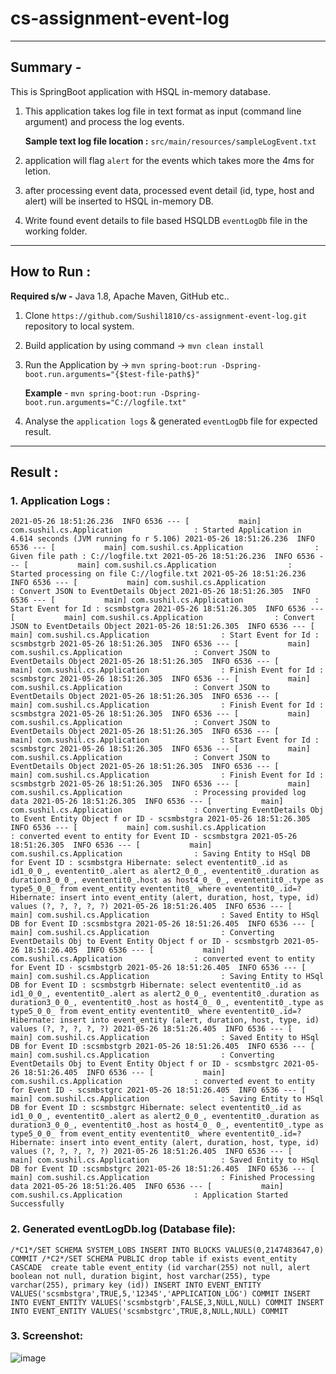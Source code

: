 # cs-assignment-event-log
-------------------------------------------------------------------------

## Summary - 

This is SpringBoot application with HSQL in-memory database.

1. This application takes log file in text format as input (command line argument) and process the log events.
   
   **Sample text log file location :** `src/main/resources/sampleLogEvent.txt`
3. application will flag `alert` for the events which takes more the 4ms for letion.
4. after processing event data, processed event detail (id, type, host and alert) will be inserted to HSQL in-memory DB.
5. Write found event details to file based HSQLDB `eventLogDb` file in the working folder.

----------------------------------------------------------------------------------
## How to Run :
  
  **Required s/w -** Java 1.8, Apache Maven, GitHub etc..

1. Clone `https://github.com/Sushil1810/cs-assignment-event-log.git` repository to local system. 
2. Build application by using command -> `mvn clean install`
3. Run the Application by -> `mvn spring-boot:run -Dspring-boot.run.arguments="{$test-file-path$}"`

   **Example** - `mvn spring-boot:run -Dspring-boot.run.arguments="C://logfile.txt"`
4. Analyse the `application logs` & generated `eventLogDb` file for expected result.
-----------------------------------------------------------------------------------------
## Result :
### 1. Application Logs :

`2021-05-26 18:51:26.236  INFO 6536 --- [           main] com.sushil.cs.Application                : Started Application in 4.614 seconds (JVM running fo
r 5.106)
2021-05-26 18:51:26.236  INFO 6536 --- [           main] com.sushil.cs.Application                : Given file path : C://logfile.txt
2021-05-26 18:51:26.236  INFO 6536 --- [           main] com.sushil.cs.Application                : Started processing on file C://logfile.txt
2021-05-26 18:51:26.236  INFO 6536 --- [           main] com.sushil.cs.Application                : Convert JSON to EventDetails Object
2021-05-26 18:51:26.305  INFO 6536 --- [           main] com.sushil.cs.Application                : Start Event for Id : scsmbstgra
2021-05-26 18:51:26.305  INFO 6536 --- [           main] com.sushil.cs.Application                : Convert JSON to EventDetails Object
2021-05-26 18:51:26.305  INFO 6536 --- [           main] com.sushil.cs.Application                : Start Event for Id : scsmbstgrb
2021-05-26 18:51:26.305  INFO 6536 --- [           main] com.sushil.cs.Application                : Convert JSON to EventDetails Object
2021-05-26 18:51:26.305  INFO 6536 --- [           main] com.sushil.cs.Application                : Finish Event for Id : scsmbstgrc
2021-05-26 18:51:26.305  INFO 6536 --- [           main] com.sushil.cs.Application                : Convert JSON to EventDetails Object
2021-05-26 18:51:26.305  INFO 6536 --- [           main] com.sushil.cs.Application                : Finish Event for Id : scsmbstgra
2021-05-26 18:51:26.305  INFO 6536 --- [           main] com.sushil.cs.Application                : Convert JSON to EventDetails Object
2021-05-26 18:51:26.305  INFO 6536 --- [           main] com.sushil.cs.Application                : Start Event for Id : scsmbstgrc
2021-05-26 18:51:26.305  INFO 6536 --- [           main] com.sushil.cs.Application                : Convert JSON to EventDetails Object
2021-05-26 18:51:26.305  INFO 6536 --- [           main] com.sushil.cs.Application                : Finish Event for Id : scsmbstgrb
2021-05-26 18:51:26.305  INFO 6536 --- [           main] com.sushil.cs.Application                : Processing provided log data
2021-05-26 18:51:26.305  INFO 6536 --- [           main] com.sushil.cs.Application                : Converting EventDetails Obj to Event Entity Object f
or ID - scsmbstgra
2021-05-26 18:51:26.305  INFO 6536 --- [           main] com.sushil.cs.Application                : converted event to entity for Event ID - scsmbstgra
2021-05-26 18:51:26.305  INFO 6536 --- [           main] com.sushil.cs.Application                : Saving Entity to HSql DB for Event ID : scsmbstgra
Hibernate: select evententit0_.id as id1_0_0_, evententit0_.alert as alert2_0_0_, evententit0_.duration as duration3_0_0_, evententit0_.host as host4_0_
0_, evententit0_.type as type5_0_0_ from event_entity evententit0_ where evententit0_.id=?
Hibernate: insert into event_entity (alert, duration, host, type, id) values (?, ?, ?, ?, ?)
2021-05-26 18:51:26.405  INFO 6536 --- [           main] com.sushil.cs.Application                : Saved Entity to HSql DB for Event ID :scsmbstgra
2021-05-26 18:51:26.405  INFO 6536 --- [           main] com.sushil.cs.Application                : Converting EventDetails Obj to Event Entity Object f
or ID - scsmbstgrb
2021-05-26 18:51:26.405  INFO 6536 --- [           main] com.sushil.cs.Application                : converted event to entity for Event ID - scsmbstgrb
2021-05-26 18:51:26.405  INFO 6536 --- [           main] com.sushil.cs.Application                : Saving Entity to HSql DB for Event ID : scsmbstgrb
Hibernate: select evententit0_.id as id1_0_0_, evententit0_.alert as alert2_0_0_, evententit0_.duration as duration3_0_0_, evententit0_.host as host4_0_
0_, evententit0_.type as type5_0_0_ from event_entity evententit0_ where evententit0_.id=?
Hibernate: insert into event_entity (alert, duration, host, type, id) values (?, ?, ?, ?, ?)
2021-05-26 18:51:26.405  INFO 6536 --- [           main] com.sushil.cs.Application                : Saved Entity to HSql DB for Event ID :scsmbstgrb
2021-05-26 18:51:26.405  INFO 6536 --- [           main] com.sushil.cs.Application                : Converting EventDetails Obj to Event Entity Object f
or ID - scsmbstgrc
2021-05-26 18:51:26.405  INFO 6536 --- [           main] com.sushil.cs.Application                : converted event to entity for Event ID - scsmbstgrc
2021-05-26 18:51:26.405  INFO 6536 --- [           main] com.sushil.cs.Application                : Saving Entity to HSql DB for Event ID : scsmbstgrc
Hibernate: select evententit0_.id as id1_0_0_, evententit0_.alert as alert2_0_0_, evententit0_.duration as duration3_0_0_, evententit0_.host as host4_0_
0_, evententit0_.type as type5_0_0_ from event_entity evententit0_ where evententit0_.id=?
Hibernate: insert into event_entity (alert, duration, host, type, id) values (?, ?, ?, ?, ?)
2021-05-26 18:51:26.405  INFO 6536 --- [           main] com.sushil.cs.Application                : Saved Entity to HSql DB for Event ID :scsmbstgrc
2021-05-26 18:51:26.405  INFO 6536 --- [           main] com.sushil.cs.Application                : Finished Processing data
2021-05-26 18:51:26.405  INFO 6536 --- [           main] com.sushil.cs.Application                : Application Started Successfully`

### 2. Generated eventLogDb.log (Database file):
`/*C1*/SET SCHEMA SYSTEM_LOBS
INSERT INTO BLOCKS VALUES(0,2147483647,0)
COMMIT
/*C2*/SET SCHEMA PUBLIC
drop table if exists event_entity CASCADE 
create table event_entity (id varchar(255) not null, alert boolean not null, duration bigint, host varchar(255), type varchar(255), primary key (id))
INSERT INTO EVENT_ENTITY VALUES('scsmbstgra',TRUE,5,'12345','APPLICATION_LOG')
COMMIT
INSERT INTO EVENT_ENTITY VALUES('scsmbstgrb',FALSE,3,NULL,NULL)
COMMIT
INSERT INTO EVENT_ENTITY VALUES('scsmbstgrc',TRUE,8,NULL,NULL)
COMMIT`

### 3. Screenshot:

![image](https://user-images.githubusercontent.com/33152557/119713882-d6df1400-be7f-11eb-9b8b-2cb1a5c88831.png)
